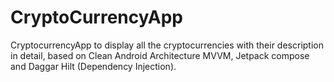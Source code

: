 # CryptoCurrencyApp

CryptocurrencyApp to display all the cryptocurrencies with their description in detail, based on Clean Android Architecture MVVM, Jetpack compose and Daggar Hilt (Dependency Injection).
